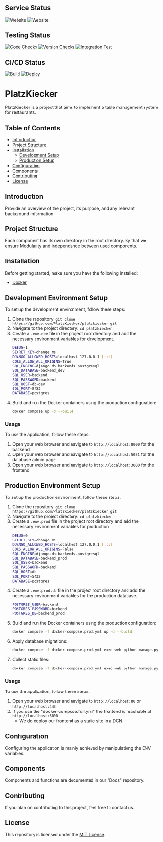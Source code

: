 ## Service Status
![Website](https://img.shields.io/website?url=https%3A%2F%2Fplatzkiecker.de&logo=react&logoColor=blue&label=frontend)
![Website](https://img.shields.io/website?url=http%3A%2F%2Fapi.platzkiecker.de&logo=django&logoColor=white&label=backend)
## Testing Status
[![Code Checks](https://github.com/PlatzKiecker/platzkiecker/actions/workflows/github-code-scanning/codeql/badge.svg?branch=prod)](https://github.com/PlatzKiecker/platzkiecker/actions/workflows/github-code-scanning/codeql)
[![Version Checks](https://github.com/PlatzKiecker/platzkiecker/actions/workflows/dependabot/dependabot-updates/badge.svg?branch=prod)](https://github.com/PlatzKiecker/platzkiecker/actions/workflows/dependabot/dependabot-updates)
[![Integration Test](https://github.com/PlatzKiecker/platzkiecker/actions/workflows/test_integration.yml/badge.svg)](https://github.com/PlatzKiecker/platzkiecker/actions/workflows/test_integration.yml)
## CI/CD Status
[![Build](https://github.com/PlatzKiecker/platzkiecker/actions/workflows/build.yml/badge.svg)](https://github.com/PlatzKiecker/platzkiecker/actions/workflows/build.yml)
[![Deploy](https://github.com/PlatzKiecker/platzkiecker/actions/workflows/prod.yml/badge.svg)](https://github.com/PlatzKiecker/platzkiecker/actions/workflows/prod.yml)



# PlatzKiecker

PlatzKiecker is a project that aims to implement a table management system for restaurants.

## Table of Contents

- [Introduction](#introduction)
- [Project Structure](#project-structure)
- [Installation](#installation)
    - [Development Setup](#development-environment-setup)
    - [Production Setup](#production-environment-setup)
- [Configuration](#configuration)
- [Components](#components)
- [Contributing](#contributing)
- [License](#license)

## Introduction

Provide an overview of the project, its purpose, and any relevant background information.

## Project Structure

Each component has its own directory in the root directory. By that we ensure Modularity and independance between used components.

## Installation

Before getting started, make sure you have the following installed:

- [Docker](https://www.docker.com)

## Development Environment Setup

To set up the development environment, follow these steps:

1. Clone the repository: `git clone https://github.com/PlatzKiecker/platzkiecker.git`
2. Navigate to the project directory: `cd platzkiecker`
3. Create a `.env.dev` file in the project root directory and add the necessary environment variables for development.
    ```bash
    DEBUG=1
    SECRET_KEY=change_me
    DJANGO_ALLOWED_HOSTS=localhost 127.0.0.1 [::1]
    CORS_ALLOW_ALL_ORIGINS=True
    SQL_ENGINE=django.db.backends.postgresql
    SQL_DATABASE=backend_dev
    SQL_USER=backend
    SQL_PASSWORD=backend
    SQL_HOST=db-dev
    SQL_PORT=5432
    DATABASE=postgres
    ```
4. Build and run the Docker containers using the production configuration:
    ```bash
    docker compose up -d --build
    ```

### Usage

To use the application, follow these steps:

1. Open your web browser and navigate to `http://localhost:8000` for the backend
2. Open your web browser and navigate to `http://localhost:5051` for the database admin page
3. Open your web browser and navigate to `http://localhost:3000` for the frontend

## Production Environment Setup

To set up the production environment, follow these steps:
1. Clone the repository: `git clone https://github.com/PlatzKiecker/platzkiecker.git`
2. Navigate to the project directory: `cd platzkiecker`
3. Create a `.env.prod` file in the project root directory and add the necessary environment variables for production.
    ```bash
    DEBUG=0
    SECRET_KEY=change_me
    DJANGO_ALLOWED_HOSTS=localhost 127.0.0.1 [::1]
    CORS_ALLOW_ALL_ORIGINS=False
    SQL_ENGINE=django.db.backends.postgresql
    SQL_DATABASE=backend_prod
    SQL_USER=backend
    SQL_PASSWORD=backend
    SQL_HOST=db
    SQL_PORT=5432
    DATABASE=postgres
    ```
4. Create a `.env.prod.db` file in the project root directory and add the necessary environment variables for the production database.
    ```bash
    POSTGRES_USER=backend
    POSTGRES_PASSWORD=backend
    POSTGRES_DB=backend_prod
    ```
5. Build and run the Docker containers using the production configuration:
    ```bash
    docker compose -f docker-compose.prod.yml up -d --build
    ```
6. Apply database migrations:
    ```bash
    docker compose -f docker-compose.prod.yml exec web python manage.py migrate --noinput
    ```
7. Collect static files:
    ```bash
    docker compose -f docker-compose.prod.yml exec web python manage.py collectstatic --no-input --clear
    ```

### Usage

To use the application, follow these steps:

1. Open your web browser and navigate to `http://localhost:80` or `http://localhost:443`
2. If you use the "docker-compose.full.yml" the frontend is reachable at `http://localhost:3000`
    - We do deploy our frontend as a static site in a DCN.

## Configuration

Configuring the application is mainly achieved by manipulationg the ENV variables.

## Components

Components and functions are documented in our "Docs" repository.

## Contributing

If you plan on contributing to this project, feel free to contact us.

## License

This repository is licensed under the [MIT License](LICENSE).
